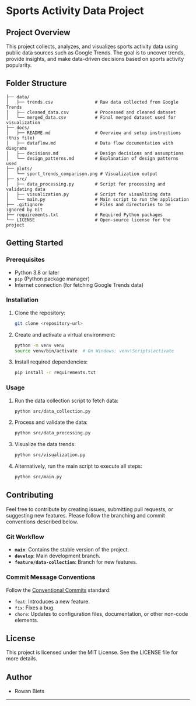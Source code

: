 # Sports Activity Data Project

## Project Overview
This project collects, analyzes, and visualizes sports activity data using public data sources such as Google Trends. The goal is to uncover trends, provide insights, and make data-driven decisions based on sports activity popularity.

## Folder Structure
```
├── data/
│   ├── trends.csv                # Raw data collected from Google Trends
│   ├── cleaned_data.csv          # Processed and cleaned dataset
│   └── merged_data.csv           # Final merged dataset used for visualization
├── docs/
│   ├── README.md                 # Overview and setup instructions (this file)
│   ├── dataflow.md               # Data flow documentation with diagrams
│   ├── decisions.md              # Design decisions and assumptions
│   └── design_patterns.md        # Explanation of design patterns used
├── plots/
│   └── sport_trends_comparison.png # Visualization output
├── src/
│   ├── data_processing.py        # Script for processing and validating data
│   ├── visualization.py          # Script for visualizing data
│   └── main.py                   # Main script to run the application
├── .gitignore                    # Files and directories to be ignored by Git
├── requirements.txt              # Required Python packages
└── LICENSE                       # Open-source license for the project
```

## Getting Started

### Prerequisites
- Python 3.8 or later
- `pip` (Python package manager)
- Internet connection (for fetching Google Trends data)

### Installation
1. Clone the repository:
   ```bash
   git clone <repository-url>
   ```
2. Create and activate a virtual environment:
   ```bash
   python -m venv venv
   source venv/bin/activate  # On Windows: venv\Scripts\activate
   ```
3. Install required dependencies:
   ```bash
   pip install -r requirements.txt
   ```

### Usage
1. Run the data collection script to fetch data:
   ```bash
   python src/data_collection.py
   ```
2. Process and validate the data:
   ```bash
   python src/data_processing.py
   ```
3. Visualize the data trends:
   ```bash
   python src/visualization.py
   ```
4. Alternatively, run the main script to execute all steps:
   ```bash
   python src/main.py
   ```

## Contributing
Feel free to contribute by creating issues, submitting pull requests, or suggesting new features. Please follow the branching and commit conventions described below.

### Git Workflow
- **`main`**: Contains the stable version of the project.
- **`develop`**: Main development branch.
- **`feature/data-collection`**: Branch for new features.

### Commit Message Conventions
Follow the [Conventional Commits](https://www.conventionalcommits.org/) standard:
- `feat`: Introduces a new feature.
- `fix`: Fixes a bug.
- `chore`: Updates to configuration files, documentation, or other non-code elements.

## License
This project is licensed under the MIT License. See the LICENSE file for more details.

## Author
- Rowan Biets

---
